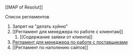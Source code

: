 [[MAP of Resolut]]

Список регламентов
1. Запрет на "делать хуйню"
2. [[Регламент для менеджера по работе с клиентам]]
	1. [[Содержание заявки от клиента]]
3. [Регламент для менеджера по работе с поставщиками](Cards/Регламент%20для%20менеджера%20по%20работе%20с%20поставщиками.md)
4. [[Регламент по наполению сайтов]]
